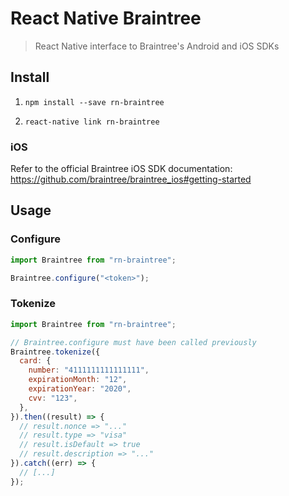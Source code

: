 # React Native Braintree
> React Native interface to Braintree's Android and iOS SDKs

## Install

1. `npm install --save rn-braintree`

2. `react-native link rn-braintree`

### iOS

Refer to the official
Braintree iOS SDK documentation: https://github.com/braintree/braintree_ios#getting-started

## Usage

### Configure

```js
import Braintree from "rn-braintree";

Braintree.configure("<token>");
```

### Tokenize

```js
import Braintree from "rn-braintree";

// Braintree.configure must have been called previously
Braintree.tokenize({
  card: {
    number: "4111111111111111",
    expirationMonth: "12",
    expirationYear: "2020",
    cvv: "123",
  },
}).then((result) => {
  // result.nonce => "..."
  // result.type => "visa"
  // result.isDefault => true
  // result.description => "..."
}).catch((err) => {
  // [...]
});
```

